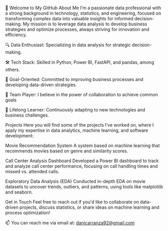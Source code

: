 👋 Welcome to My GitHub
About Me
I’m a passionate data professional with a strong background in technology, statistics, and engineering, focused on transforming complex data into valuable insights for informed decision-making. My mission is to leverage data analysis to develop business strategies and optimize processes, always striving for innovation and efficiency.

🔍 Data Enthusiast: Specializing in data analysis for strategic decision-making.

🛠️ Tech Stack: Skilled in Python, Power BI, FastAPI, and pandas, among others.

🎯 Goal-Oriented: Committed to improving business processes and developing data-driven strategies.

🤝 Team Player: I believe in the power of collaboration to achieve common goals

🌱 Lifelong Learner: Continuously adapting to new technologies and business challenges.

Projects
Here you will find some of the projects I’ve worked on, where I apply my expertise in data analytics, machine learning, and software development:

Movie Recommendation System
A system based on machine learning that recommends movies based on genre and similarity scores.

Call Center Analysis Dashboard
Developed a Power BI dashboard to track and analyze call center performance, focusing on call handling times and missed vs. attended calls.

Exploratory Data Analysis (EDA)
Conducted in-depth EDA on movie datasets to uncover trends, outliers, and patterns, using tools like matplotlib and seaborn.

Get in Touch
Feel free to reach out if you'd like to collaborate on data-driven projects, discuss statistics, or share ideas on machine learning and process optimization!

📫 You can reach me via email at: danicarranza92@gmail.com


